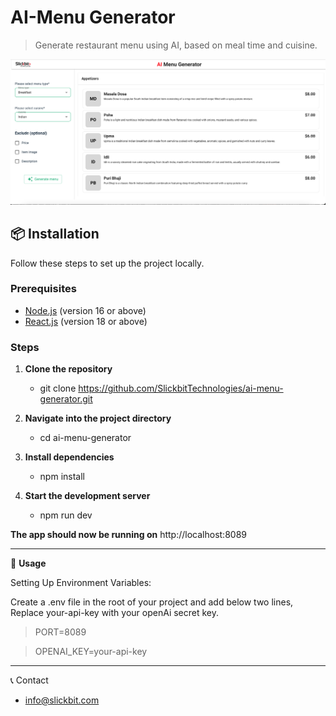 
# AI-Menu Generator

> Generate restaurant menu using AI, based on meal time and cuisine.

![Screenshot of Project](./src/client/assets/project-screenshot.png)


## 📦 Installation

Follow these steps to set up the project locally.

### Prerequisites

- [Node.js](https://nodejs.org/) (version 16 or above)
- [React.js](https://react.dev/) (version 18 or above)

### Steps

1. **Clone the repository**
   - git clone https://github.com/SlickbitTechnologies/ai-menu-generator.git
  
2. **Navigate into the project directory**
    - cd ai-menu-generator

3. **Install dependencies**
    - npm install

4. **Start the development server**
    - npm run dev

**The app should now be running on** http://localhost:8089

---

🧩 **Usage**

Setting Up Environment Variables:

Create a .env file in the root of your project and add below two lines, Replace your-api-key with your openAi secret key.

> PORT=8089

> OPENAI_KEY=your-api-key

---

📞 Contact
- info@slickbit.com
